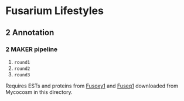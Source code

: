 # Fusarium Lifestyles

## 2 Annotation
### 2 MAKER pipeline
 
1. `round1`
1. `round2`
1. `round3`

Requires ESTs and proteins from [Fusoxy1](https://mycocosm.jgi.doe.gov/Fusoxy1/Fusoxy1.home.html) and [Fuseq1](https://mycocosm.jgi.doe.gov/Fuseq1/Fuseq1.home.html) downloaded from Mycocosm in this directory.